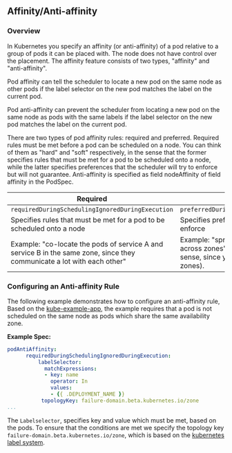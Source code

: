 ## Affinity/Anti-affinity

###  Overview
In Kubernetes you specify an affinity (or anti-affinity) of a pod relative to a group of pods it can be placed with. The node does not have control over the placement. The affinity feature consists of two types, "affinity" and "anti-affinity". 

Pod affinity can tell the scheduler to locate a new pod on the same node as other pods if the label selector on the new pod matches the label on the current pod.

Pod anti-affinity can prevent the scheduler from locating a new pod on the same node as pods with the same labels if the label selector on the new pod matches the label on the current pod.

There are two types of pod affinity rules: required and preferred. Required rules must be met before a pod can be scheduled on a node. You can think of them as "hard" and "soft" respectively, in the sense that the former specifies rules that must be met for a pod to be scheduled onto a node, while the latter specifies preferences that the scheduler will try to enforce but will not guarantee. Anti-affinity is specified as field nodeAffinity of field affinity in the PodSpec.

| Required | Preferred
| ----------- | ----------- |
| `requiredDuringSchedulingIgnoredDuringExecution` | `preferredDuringSchedulingIgnoredDuringExecution` | 
| Specifies rules that must be met for a pod to be scheduled onto a node | Specifies preferences that the scheduler will try to enforce | 
| Example: "co-locate the pods of service A and service B in the same zone, since they communicate a lot with each other" | Example: "spread the pods from this service across zones" (a hard requirement wouldn't make sense, since you probably have more pods than zones). | 

###  Configuring an Anti-affinity Rule

The following example demonstrates how to configure an anti-affinity rule, Based on the [kube-example-app](https://github.com/UKHomeOffice/kube-example-app), the example requires that a pod is not scheduled on the same node as pods which share the same availability zone.

**Example Spec:**
```yml
podAntiAffinity:
      requiredDuringSchedulingIgnoredDuringExecution:
          labelSelector:
            matchExpressions:
            - key: name
              operator: In
              values:
              - {{ .DEPLOYMENT_NAME }}
           topologyKey: failure-domain.beta.kubernetes.io/zone
...
```
The `Labelselector`, specifies key and value which must be met, based on the pods. To ensure that the conditions are met we specify the topology key `failure-domain.beta.kubernetes.io/zone`, which is based on the [kubernetes label system](https://kubernetes.io/docs/concepts/scheduling-eviction/assign-pod-node/#interlude-built-in-node-labels).










